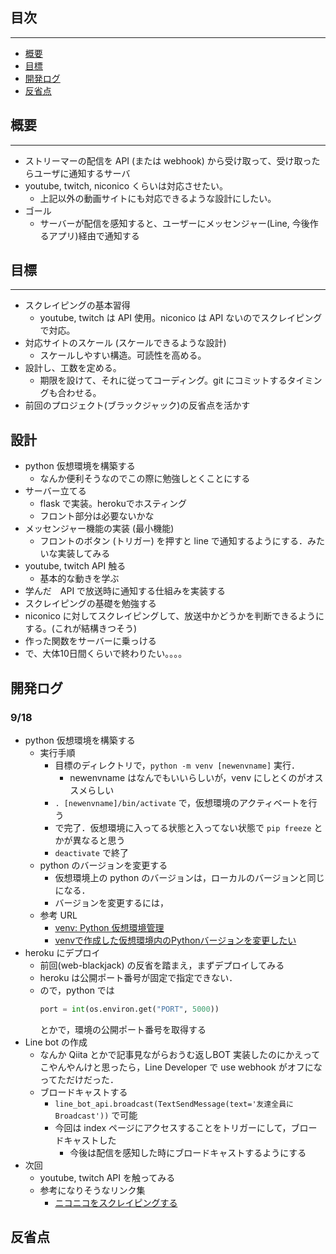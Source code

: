## 目次
___
- [概要](#概要)
- [目標](#目標)
- [開発ログ](#開発ログ)
- [反省点](#反省点)

## 概要
___
- ストリーマーの配信を API (または webhook) から受け取って、受け取ったらユーザに通知するサーバ
- youtube, twitch, niconico くらいは対応させたい。
    - 上記以外の動画サイトにも対応できるような設計にしたい。
- ゴール
    - サーバーが配信を感知すると、ユーザーにメッセンジャー(Line, 今後作るアプリ)経由で通知する

## 目標
___
- スクレイピングの基本習得
    - youtube, twitch は API 使用。niconico は API ないのでスクレイピングで対応。
- 対応サイトのスケール (スケールできるような設計)
    - スケールしやすい構造。可読性を高める。
- 設計し、工数を定める。
    - 期限を設けて、それに従ってコーディング。git にコミットするタイミングも合わせる。
- 前回のプロジェクト(ブラックジャック)の反省点を活かす

## 設計
- python 仮想環境を構築する
    - なんか便利そうなのでこの際に勉強しとくことにする
- サーバー立てる
    - flask で実装。herokuでホスティング
    - フロント部分は必要ないかな
- メッセンジャー機能の実装 (最小機能)
    - フロントのボタン (トリガー) を押すと line で通知するようにする．みたいな実装してみる
- youtube, twitch API 触る
    - 基本的な動きを学ぶ
- 学んだ　API で放送時に通知する仕組みを実装する
- スクレイピングの基礎を勉強する
- niconico に対してスクレイピングして、放送中かどうかを判断できるようにする。(これが結構きつそう)
- 作った関数をサーバーに乗っける
- で、大体10日間くらいで終わりたい。。。。

## 開発ログ
### 9/18
- python 仮想環境を構築する
    - 実行手順
        - 目標のディレクトリで，`python -m venv [newenvname]` 実行．
            - newenvname はなんでもいいらしいが，venv にしとくのがオススメらしい
        - `. [newenvname]/bin/activate` で，仮想環境のアクティベートを行う
        - で完了．仮想環境に入ってる状態と入ってない状態で `pip freeze` とかが異なると思う
        - `deactivate` で終了
    - python のバージョンを変更する
        - 仮想環境上の python のバージョンは，ローカルのバージョンと同じになる．
        - バージョンを変更するには，
    - 参考 URL
        - [venv: Python 仮想環境管理](https://qiita.com/fiftystorm36/items/b2fd47cf32c7694adc2e)
        - [venvで作成した仮想環境内のPythonバージョンを変更したい](https://dev.classmethod.jp/articles/change-venv-python-version/)
- heroku にデプロイ
    - 前回(web-blackjack) の反省を踏まえ，まずデプロイしてみる
    - heroku は公開ポート番号が固定で指定できない．
    - ので，python では
        ```python
        port = int(os.environ.get("PORT", 5000))
        ```
        とかで，環境の公開ポート番号を取得する
- Line bot の作成
    - なんか Qiita とかで記事見ながらおうむ返しBOT 実装したのにかえってこやんやんけと思ったら，Line Developer で use webhook がオフになってただけだった．
    - ブロードキャストする
        - `line_bot_api.broadcast(TextSendMessage(text='友達全員にBroadcast'))`
        で可能
        - 今回は index ページにアクセスすることをトリガーにして，ブロードキャストした
            - 今後は配信を感知した時にブロードキャストするようにする
- 次回
    - youtube, twitch API を触ってみる
    - 参考になりそうなリンク集
        - [ニコニコをスクレイピングする](https://ameblo.jp/suzikisyou/entry-12573470259.html)

## 反省点
